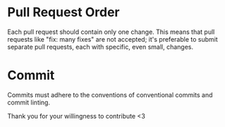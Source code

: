 # Pull Request Order
Each pull request should contain only one change. This means that pull requests like "fix: many fixes" are not accepted; it's preferable to submit separate pull requests, each with specific, even small, changes.

# Commit
Commits must adhere to the conventions of conventional commits and commit linting.

Thank you for your willingness to contribute <3
